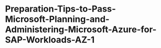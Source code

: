 # Preparation-Tips-to-Pass-Microsoft-Planning-and-Administering-Microsoft-Azure-for-SAP-Workloads-AZ-1